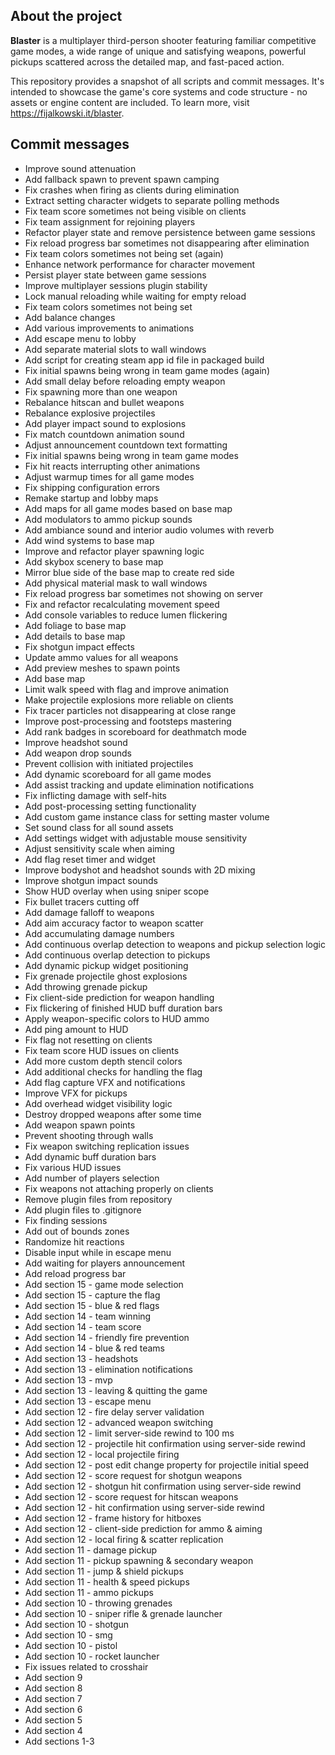 ## About the project

**Blaster** is a multiplayer third-person shooter featuring familiar competitive game modes, a wide range of unique and satisfying weapons, powerful pickups scattered across the detailed map, and fast-paced action.

This repository provides a snapshot of all scripts and commit messages. It's intended to showcase the game's core systems and code structure - no assets or engine content are included. To learn more, visit https://fijalkowski.it/blaster.

## Commit messages

- Improve sound attenuation
- Add fallback spawn to prevent spawn camping
- Fix crashes when firing as clients during elimination
- Extract setting character widgets to separate polling methods
- Fix team score sometimes not being visible on clients
- Fix team assignment for rejoining players
- Refactor player state and remove persistence between game sessions
- Fix reload progress bar sometimes not disappearing after elimination
- Fix team colors sometimes not being set (again)
- Enhance network performance for character movement
- Persist player state between game sessions
- Improve multiplayer sessions plugin stability
- Lock manual reloading while waiting for empty reload
- Fix team colors sometimes not being set
- Add balance changes
- Add various improvements to animations
- Add escape menu to lobby
- Add separate material slots to wall windows
- Add script for creating steam app id file in packaged build
- Fix initial spawns being wrong in team game modes (again)
- Add small delay before reloading empty weapon
- Fix spawning more than one weapon
- Rebalance hitscan and bullet weapons
- Rebalance explosive projectiles
- Add player impact sound to explosions
- Fix match countdown animation sound
- Adjust announcement countdown text formatting
- Fix initial spawns being wrong in team game modes
- Fix hit reacts interrupting other animations
- Adjust warmup times for all game modes
- Fix shipping configuration errors
- Remake startup and lobby maps
- Add maps for all game modes based on base map
- Add modulators to ammo pickup sounds
- Add ambiance sound and interior audio volumes with reverb
- Add wind systems to base map
- Improve and refactor player spawning logic
- Add skybox scenery to base map
- Mirror blue side of the base map to create red side
- Add physical material mask to wall windows
- Fix reload progress bar sometimes not showing on server
- Fix and refactor recalculating movement speed
- Add console variables to reduce lumen flickering
- Add foliage to base map
- Add details to base map
- Fix shotgun impact effects
- Update ammo values for all weapons
- Add preview meshes to spawn points
- Add base map
- Limit walk speed with flag and improve animation
- Make projectile explosions more reliable on clients
- Fix tracer particles not disappearing at close range
- Improve post-processing and footsteps mastering
- Add rank badges in scoreboard for deathmatch mode
- Improve headshot sound
- Add weapon drop sounds
- Prevent collision with initiated projectiles
- Add dynamic scoreboard for all game modes
- Add assist tracking and update elimination notifications
- Fix inflicting damage with self-hits
- Add post-processing setting functionality
- Add custom game instance class for setting master volume
- Set sound class for all sound assets
- Add settings widget with adjustable mouse sensitivity
- Adjust sensitivity scale when aiming
- Add flag reset timer and widget
- Improve bodyshot and headshot sounds with 2D mixing
- Improve shotgun impact sounds
- Show HUD overlay when using sniper scope
- Fix bullet tracers cutting off
- Add damage falloff to weapons
- Add aim accuracy factor to weapon scatter
- Add accumulating damage numbers
- Add continuous overlap detection to weapons and pickup selection logic
- Add continuous overlap detection to pickups
- Add dynamic pickup widget positioning
- Fix grenade projectile ghost explosions
- Add throwing grenade pickup
- Fix client-side prediction for weapon handling
- Fix flickering of finished HUD buff duration bars
- Apply weapon-specific colors to HUD ammo
- Add ping amount to HUD
- Fix flag not resetting on clients
- Fix team score HUD issues on clients
- Add more custom depth stencil colors
- Add additional checks for handling the flag
- Add flag capture VFX and notifications
- Improve VFX for pickups
- Add overhead widget visibility logic
- Destroy dropped weapons after some time
- Add weapon spawn points
- Prevent shooting through walls
- Fix weapon switching replication issues
- Add dynamic buff duration bars
- Fix various HUD issues
- Add number of players selection
- Fix weapons not attaching properly on clients
- Remove plugin files from repository
- Add plugin files to .gitignore
- Fix finding sessions
- Add out of bounds zones
- Randomize hit reactions
- Disable input while in escape menu
- Add waiting for players announcement
- Add reload progress bar
- Add section 15 - game mode selection
- Add section 15 - capture the flag
- Add section 15 - blue & red flags
- Add section 14 - team winning
- Add section 14 - team score
- Add section 14 - friendly fire prevention
- Add section 14 - blue & red teams
- Add section 13 - headshots
- Add section 13 - elimination notifications
- Add section 13 - mvp
- Add section 13 - leaving & quitting the game
- Add section 13 - escape menu
- Add section 12 - fire delay server validation
- Add section 12 - advanced weapon switching
- Add section 12 - limit server-side rewind to 100 ms
- Add section 12 - projectile hit confirmation using server-side rewind
- Add section 12 - local projectile firing
- Add section 12 - post edit change property for projectile initial speed
- Add section 12 - score request for shotgun weapons
- Add section 12 - shotgun hit confirmation using server-side rewind
- Add section 12 - score request for hitscan weapons
- Add section 12 - hit confirmation using server-side rewind
- Add section 12 - frame history for hitboxes
- Add section 12 - client-side prediction for ammo & aiming
- Add section 12 - local firing & scatter replication
- Add section 11 - damage pickup
- Add section 11 - pickup spawning & secondary weapon
- Add section 11 - jump & shield pickups
- Add section 11 - health & speed pickups
- Add section 11 - ammo pickups
- Add section 10 - throwing grenades
- Add section 10 - sniper rifle & grenade launcher
- Add section 10 - shotgun
- Add section 10 - smg
- Add section 10 - pistol
- Add section 10 - rocket launcher
- Fix issues related to crosshair
- Add section 9
- Add section 8
- Add section 7
- Add section 6
- Add section 5
- Add section 4
- Add sections 1-3

